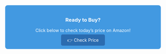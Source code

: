 <div style="background: #4299e1; color: white; padding: 15px; text-align: center; border-radius: 8px; margin: 20px 0;">
  <h3>Ready to Buy?</h3>
  <p>Click below to check today’s price on Amazon!</p>
  <a href="https://www.amazon.com/dp/B0ABC12345?tag=YOUR_AFFILIATE_ID" 
     style="color: white; background: #2b6cb0; padding: 10px 20px; text-decoration: none; border-radius: 5px;">
     👉 Check Price
  </a>
</div>

